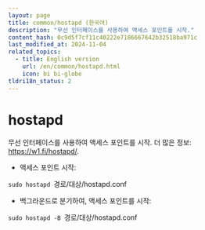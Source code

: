 ```yaml
---
layout: page
title: common/hostapd (한국어)
description: "무선 인터페이스를 사용하여 액세스 포인트를 시작."
content_hash: 0c9d5f7cf11c40222e7186667642b32518ba971c
last_modified_at: 2024-11-04
related_topics:
  - title: English version
    url: /en/common/hostapd.html
    icon: bi bi-globe
tldri18n_status: 2
---
```

# hostapd

무선 인터페이스를 사용하여 액세스 포인트를 시작.
더 많은 정보: <https://w1.fi/hostapd/>.

- 액세스 포인트 시작:

`sudo hostapd `<span class="tldr-var badge badge-pill bg-dark-lm bg-white-dm text-white-lm text-dark-dm font-weight-bold">경로/대상/hostapd.conf</span>

- 백그라운드로 분기하여, 액세스 포인트를 시작:

`sudo hostapd -B `<span class="tldr-var badge badge-pill bg-dark-lm bg-white-dm text-white-lm text-dark-dm font-weight-bold">경로/대상/hostapd.conf</span>

